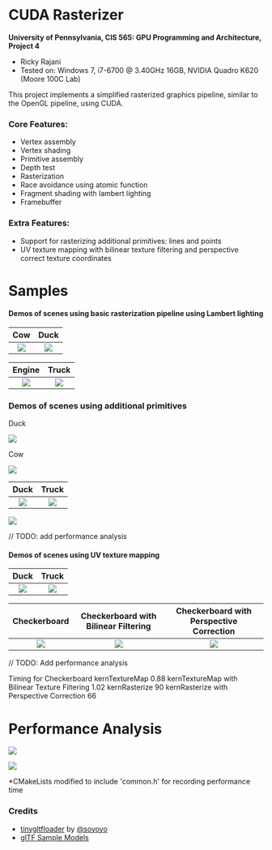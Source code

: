CUDA Rasterizer
===============

**University of Pennsylvania, CIS 565: GPU Programming and Architecture, Project 4**

* Ricky Rajani
* Tested on: Windows 7, i7-6700 @ 3.40GHz 16GB, NVIDIA Quadro K620 (Moore 100C Lab)

This project implements a simplified rasterized graphics pipeline, similar to the OpenGL pipeline, using CUDA.

### Core Features:
- Vertex assembly
- Vertex shading
- Primitive assembly
- Depth test
- Rasterization
- Race avoidance using atomic function
- Fragment shading with lambert lighting
- Framebuffer

### Extra Features:
- Support for rasterizing additional primitives: lines and points
- UV texture mapping with bilinear texture filtering and perspective correct texture coordinates

# Samples

#### Demos of scenes using basic rasterization pipeline using Lambert lighting

Cow | Duck
:-------------------------------: | :-------------------------------:
![](renders/cow_normal.PNG) | ![](renders/duck_normal.PNG)

Engine | Truck
:-------------------------------: | :-------------------------------:
![](renders/engine_normal.PNG) | ![](renders/truck_normal.PNG)

### Demos of scenes using additional primitives
Duck

![](renders/duck_points_10.PNG)

Cow

![](renders/cow_points_10.PNG)

Duck | Truck
:-------------------------------: | :-------------------------------:
![](renders/duck_lines.PNG) | ![](renders/truck_lines.PNG)


![](renders/rasterize-graph.PNG)

// TODO: add performance analysis

#### Demos of scenes using UV texture mapping

Duck | Truck
:-------------------------------: | :-------------------------------:
![](renders/duck_texture.PNG) | ![](renders/truck_texture.PNG)


Checkerboard | Checkerboard with Bilinear Filtering | Checkerboard with Perspective Correction
:-------------------------------: | :-------------------------------: | :-------------------------------:
![](renders/checkerboard-normal.PNG) | ![](renders/checkerboard-bilinear.PNG) | ![](renders/checkerboard-perspective.PNG)

// TODO: Add performance analysis

Timing for Checkerboard	
kernTextureMap	0.88
kernTextureMap with Bilinear Texture Filtering	1.02
kernRasterize	90
kernRasterize with Perspective Correction	66

# Performance Analysis

![](renders/fps_graph.PNG)

![](renders/pipeline_timing_graph.PNG)

*CMakeLists modified to include 'common.h' for recording performance time

### Credits

* [tinygltfloader](https://github.com/syoyo/tinygltfloader) by [@soyoyo](https://github.com/syoyo)
* [glTF Sample Models](https://github.com/KhronosGroup/glTF/blob/master/sampleModels/README.md)
